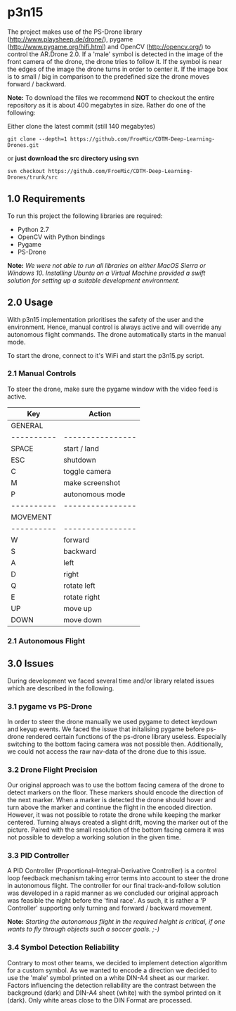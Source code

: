 # p3n15

The project makes use of the PS-Drone library (http://www.playsheep.de/drone/), pygame (http://www.pygame.org/hifi.html) and OpenCV (http://opencv.org/) to control the AR.Drone 2.0.
If a 'male' symbol is detected in the image of the front camera of the drone, the drone tries to follow it. If the symbol is near the edges of the image the drone turns in order to center it. If the image box is to small / big in comparison to the predefined size the drone moves forward / backward.

**Note:** To download the files we recommend **NOT** to checkout the entire repository as it is about 400 megabytes in size. Rather do one of the following:

Either clone the latest commit (still 140 megabytes)
```
git clone --depth=1 https://github.com/FroeMic/CDTM-Deep-Learning-Drones.git
```
or **just download the src directory using svn**
```
svn checkout https://github.com/FroeMic/CDTM-Deep-Learning-Drones/trunk/src
```

## 1.0 Requirements

To run this project the following libraries are required:

* Python 2.7
* OpenCV with Python bindings
* Pygame
* PS-Drone

**Note:** *We were not able to run all libraries on either MacOS Sierra or Windows 10. Installing Ubuntu on a Virtual Machine provided a swift solution for setting up a suitable development environment.*

## 2.0 Usage
With p3n15 implementation prioritises the safety of the user and the environment. Hence, manual control is always active and will override any autonomous flight commands. The drone automatically starts in the manual mode.

To start the drone, connect to it's WiFi and start the p3n15.py script.

### 2.1 Manual Controls
To steer the drone, make sure the pygame window with the video feed is active.



| Key        | Action          |
| ---------- |---------------- |
| GENERAL    |                 |
| ---------- |---------------- |
| SPACE      | start / land    |
| ESC        | shutdown        |
| C          | toggle camera   |
| M          | make screenshot |
| P          | autonomous mode |
| ---------- |---------------- |
| MOVEMENT   |                 |
| ---------- |---------------- |
| W          | forward         |
| S          | backward        |
| A          | left            |
| D          | right           |
| Q          | rotate left     |
| E          | rotate right    |
| UP         | move up         |
| DOWN       | move down       |

### 2.1 Autonomous Flight

## 3.0 Issues
During development we faced several time and/or library related issues which are described in the following.

### 3.1 pygame vs PS-Drone
In order to steer the drone manually we used pygame to detect keydown and keyup events. We faced the issue that initalising pygame before ps-drone rendered certain functions of the ps-drone library useless. Especially switching to the bottom facing camera was not possible then. Additionally, we could not access the raw nav-data of the drone due to this issue.

### 3.2 Drone Flight Precision
Our original approach was to use the bottom facing camera of the drone to detect markers on the floor. These markers should encode the direction of the next marker. When a marker is detected the drone should hover and turn above the marker and continue the flight in the encoded direction.
However, it was not possible to rotate the drone while keeping the marker centered. Turning always created a slight drift, moving the marker out of the picture. Paired with the small resolution of the bottom facing camera it was not possible to develop a working solution in the given time.

### 3.3 PID Controller
A PID Controller (Proportional–Integral–Derivative Controller) is a control loop feedback mechanism taking error terms into account to steer the drone in autonomous flight. The controller for our final track-and-follow solution was developed in a rapid manner as we concluded our original approach was feasible the night before the 'final race'. As such, it is rather a 'P Controller' supporting only turning and forward / backward movement.

**Note:** *Starting the autonomous flight in the required height is critical, if one wants to fly through objects such a soccer goals. ;-)*

### 3.4 Symbol Detection Reliability
Contrary to most other teams, we decided to implement detection algorithm for a custom symbol. As we wanted to encode a direction we decided to use the 'male' symbol printed on a white DIN-A4 sheet as our marker. Factors influencing the detection reliability are the contrast between the background (dark) and DIN-A4 sheet (white) with the symbol printed on it (dark). Only white areas close to the DIN Format are processed.
